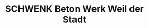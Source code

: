 ---
title: "SCHWENK Beton Werk Weil der Stadt"
url: /weil-der-stadt/schwenk-beton-werk-weil-der-stadt/
shop: Baustoffe
---